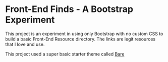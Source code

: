 # Front-End Finds - A Bootstrap Experiment

This project is an experiment in using only Bootstrap with no custom CSS to build a basic Front-End Resource directory. The links are legit resources that I love and use.

This project used a super basic starter theme called [Bare](https://startbootstrap.com/template-overviews/bare/)



